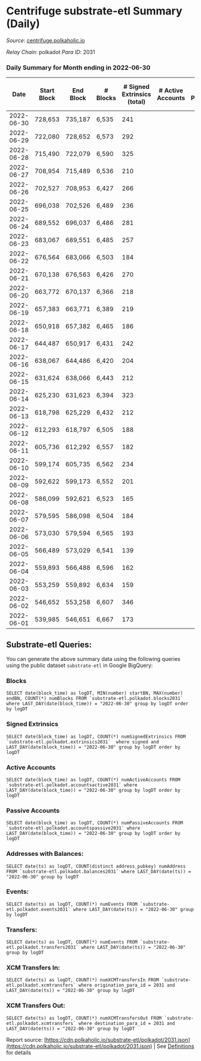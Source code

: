 # Centrifuge substrate-etl Summary (Daily)

_Source_: [centrifuge.polkaholic.io](https://centrifuge.polkaholic.io)

*Relay Chain*: polkadot
*Para ID*: 2031



### Daily Summary for Month ending in 2022-06-30


| Date | Start Block | End Block | # Blocks | # Signed Extrinsics (total) | # Active Accounts | # Passive | # New | # Addresses with Balances | # Events | # Transfers | # XCM Transfers In | # XCM Transfers Out | Issues | 
| ---- | ----------- | --------- | -------- | --------------------------- | ----------------- | --------- | ----- | ------------------------- | -------- | ----------- | ------------------ | ------------------- | ------ |
| 2022-06-30 | 728,653 | 735,187 | 6,535 | 241 |  |  |  | 41,790 | 14,150 | 158 ($865,019.73) |   |   |  |
| 2022-06-29 | 722,080 | 728,652 | 6,573 | 292 |  |  |  | 41,779 | 14,440 | 175 ($422,384.56) |   |   |  |
| 2022-06-28 | 715,490 | 722,079 | 6,590 | 325 |  |  |  | 41,768 | 14,674 | 229 ($437,141.49) |   |   |  |
| 2022-06-27 | 708,954 | 715,489 | 6,536 | 210 |  |  |  | 41,758 | 14,087 | 129 ($127,935.28) |   |   |  |
| 2022-06-26 | 702,527 | 708,953 | 6,427 | 266 |  |  |  | 41,749 | 14,141 | 184 ($247,190.53) |   |   |  |
| 2022-06-25 | 696,038 | 702,526 | 6,489 | 236 |  |  |  | 41,738 | 14,089 | 138 ($111,067.79) |   |   |  |
| 2022-06-24 | 689,552 | 696,037 | 6,486 | 281 |  |  |  | 41,727 | 14,201 | 150 ($336,708.41) |   |   |  |
| 2022-06-23 | 683,067 | 689,551 | 6,485 | 257 |  |  |  | 41,715 | 14,065 | 150 ($450,868.61) |   |   |  |
| 2022-06-22 | 676,564 | 683,066 | 6,503 | 184 |  |  |  | 41,710 | 13,908 | 144 ($537,623.37) |   |   |  |
| 2022-06-21 | 670,138 | 676,563 | 6,426 | 270 |  |  |  | 41,705 | 14,113 | 183 ($398,984.84) |   |   |  |
| 2022-06-20 | 663,772 | 670,137 | 6,366 | 218 |  |  |  | 41,692 | 13,779 | 144 ($204.76) |   |   |  |
| 2022-06-19 | 657,383 | 663,771 | 6,389 | 219 |  |  |  | 41,688 | 13,829 | 176 ($200.70) |   |   |  |
| 2022-06-18 | 650,918 | 657,382 | 6,465 | 186 |  |  |  | 41,679 | 13,778 | 154 ($454,375.55) |   |   |  |
| 2022-06-17 | 644,487 | 650,917 | 6,431 | 242 |  |  |  | 41,671 | 14,019 | 183 ($493,045.98) |   |   |  |
| 2022-06-16 | 638,067 | 644,486 | 6,420 | 204 |  |  |  | 41,668 | 13,771 | 161 ($217.05) |   |   |  |
| 2022-06-15 | 631,624 | 638,066 | 6,443 | 212 |  |  |  | 41,662 | 13,896 | 166 ($352.58) |   |   |  |
| 2022-06-14 | 625,230 | 631,623 | 6,394 | 323 |  |  |  | 41,652 | 14,277 | 237 ($453.60) |   |   |  |
| 2022-06-13 | 618,798 | 625,229 | 6,432 | 212 |  |  |  | 41,638 | 13,920 | 167 ($1,000,569.26) |   |   |  |
| 2022-06-12 | 612,293 | 618,797 | 6,505 | 188 |  |  |  | 41,622 | 13,941 | 151 ($33,421.36) |   |   |  |
| 2022-06-11 | 605,736 | 612,292 | 6,557 | 182 |  |  |  | 41,614 | 13,991 | 152 ($29,205.71) |   |   |  |
| 2022-06-10 | 599,174 | 605,735 | 6,562 | 234 |  |  |  | 41,606 | 14,313 | 177 ($518.86) |   |   |  |
| 2022-06-09 | 592,622 | 599,173 | 6,552 | 201 |  |  |  | 41,590 | 14,142 | 159 ($26,864.10) |   |   |  |
| 2022-06-08 | 586,099 | 592,621 | 6,523 | 165 |  |  |  | 41,582 | 13,912 | 111 ($3,475.89) |   |   |  |
| 2022-06-07 | 579,595 | 586,098 | 6,504 | 184 |  |  |  | 41,570 | 14,001 | 140 ($16,199.42) |   |   |  |
| 2022-06-06 | 573,030 | 579,594 | 6,565 | 193 |  |  |  | 41,555 | 14,194 | 154 ($1,156.13) |   |   |  |
| 2022-06-05 | 566,489 | 573,029 | 6,541 | 139 |  |  |  | 41,544 | 13,877 | 108 ($0.006) |   |   |  |
| 2022-06-04 | 559,893 | 566,488 | 6,596 | 162 |  |  |  | 41,541 | 14,091 | 113 ($9,630.94) |   |   |  |
| 2022-06-03 | 553,259 | 559,892 | 6,634 | 159 |  |  |  | 41,533 | 14,145 | 117 ($26,002.88) |   |   |  |
| 2022-06-02 | 546,652 | 553,258 | 6,607 | 346 |  |  |  | 41,524 | 14,936 | 228 ($73,599.17) |   |   |  |
| 2022-06-01 | 539,985 | 546,651 | 6,667 | 173 |  |  |  | 41,493 | 14,285 | 134 ($605,644.60) |   |   |  |

## Substrate-etl Queries:
You can generate the above summary data using the following queries using the public dataset `substrate-etl` in Google BigQuery:


### Blocks
```
SELECT date(block_time) as logDT, MIN(number) startBN, MAX(number) endBN, COUNT(*) numBlocks FROM `substrate-etl.polkadot.blocks2031`  where LAST_DAY(date(block_time)) = "2022-06-30" group by logDT order by logDT
```


### Signed Extrinsics
```
SELECT date(block_time) as logDT, COUNT(*) numSignedExtrinsics FROM `substrate-etl.polkadot.extrinsics2031`  where signed and LAST_DAY(date(block_time)) = "2022-06-30" group by logDT order by logDT
```


### Active Accounts
```
SELECT date(block_time) as logDT, COUNT(*) numActiveAccounts FROM `substrate-etl.polkadot.accountsactive2031` where LAST_DAY(date(block_time)) = "2022-06-30" group by logDT order by logDT
```


### Passive Accounts
```
SELECT date(block_time) as logDT, COUNT(*) numPassiveAccounts FROM `substrate-etl.polkadot.accountspassive2031` where LAST_DAY(date(block_time)) = "2022-06-30" group by logDT order by logDT
```


### Addresses with Balances:
```
SELECT date(ts) as logDT, COUNT(distinct address_pubkey) numAddress FROM `substrate-etl.polkadot.balances2031` where LAST_DAY(date(ts)) = "2022-06-30" group by logDT
```


### Events:
```
SELECT date(ts) as logDT, COUNT(*) numEvents FROM `substrate-etl.polkadot.events2031` where LAST_DAY(date(ts)) = "2022-06-30" group by logDT
```


### Transfers:
```
SELECT date(ts) as logDT, COUNT(*) numEvents FROM `substrate-etl.polkadot.transfers2031` where LAST_DAY(date(ts)) = "2022-06-30" group by logDT
```


### XCM Transfers In:
```
SELECT date(ts) as logDT, COUNT(*) numXCMTransfersIn FROM `substrate-etl.polkadot.xcmtransfers` where origination_para_id = 2031 and LAST_DAY(date(ts)) = "2022-06-30" group by logDT
```


### XCM Transfers Out:
```
SELECT date(ts) as logDT, COUNT(*) numXCMTransfersOut FROM `substrate-etl.polkadot.xcmtransfers` where destination_para_id = 2031 and LAST_DAY(date(ts)) = "2022-06-30" group by logDT
```



Report source: [https://cdn.polkaholic.io/substrate-etl/polkadot/2031.json](https://cdn.polkaholic.io/substrate-etl/polkadot/2031.json) | See [Definitions](/DEFINITIONS.md) for details
